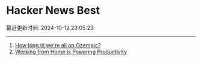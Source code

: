 # Hacker News Best

最近更新时间: 2024-10-12 23:05:23

--- 
1. [How long til we're all on Ozempic?](https://asteriskmag.com/issues/07/how-long-til-were-all-on-ozempic) 
2. [Working from Home Is Powering Productivity](https://www.imf.org/en/Publications/fandd/issues/2024/09/working-from-home-is-powering-productivity-bloom) 
